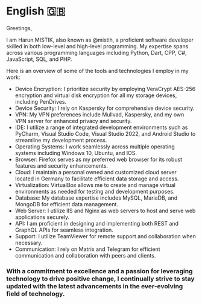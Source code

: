# English 🇬🇧
Greetings,

I am Harun MISTIK, also known as @mistih, a proficient software developer skilled in both low-level and high-level programming. My expertise spans across various programming languages including Python, Dart, CPP, C#, JavaScript, SQL, and PHP.

Here is an overview of some of the tools and technologies I employ in my work:

- Device Encryption: I prioritize security by employing VeraCrypt AES-256 encryption and virtual disk encryption for all my storage devices, including PenDrives.
- Device Security: I rely on Kaspersky for comprehensive device security.
- VPN: My VPN preferences include Mullvad, Kaspersky, and my own VPN server for enhanced privacy and security.
- IDE: I utilize a range of integrated development environments such as PyCharm, Visual Studio Code, Visual Studio 2022, and Android Studio to streamline my development process.
- Operating Systems: I work seamlessly across multiple operating systems including Windows 10, Ubuntu, and IOS.
- Browser: Firefox serves as my preferred web browser for its robust features and security enhancements.
- Cloud: I maintain a personal owned and customized cloud server located in Germany to facilitate efficient data storage and access.
- Virtualization: VirtualBox allows me to create and manage virtual environments as needed for testing and development purposes.
- Database: My database expertise includes MySQL, MariaDB, and MongoDB for efficient data management.
- Web Server: I utilize IIS and Nginx as web servers to host and serve web applications securely.
- API: I am proficient in designing and implementing both REST and GraphQL APIs for seamless integration.
- Support: I utilize TeamViewer for remote support and collaboration when necessary.
- Communication: I rely on Matrix and Telegram for efficient communication and collaboration with peers and clients.

### With a commitment to excellence and a passion for leveraging technology to drive positive change, I continually strive to stay updated with the latest advancements in the ever-evolving field of technology.
